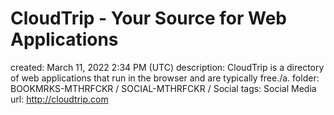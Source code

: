 # CloudTrip - Your Source for Web Applications

created: March 11, 2022 2:34 PM (UTC)
description: CloudTrip is a directory of web applications that run in the browser and are typically free./a.
folder: BOOKMRKS-MTHRFCKR / SOCIAL-MTHRFCKR / Social
tags: Social Media
url: http://cloudtrip.com